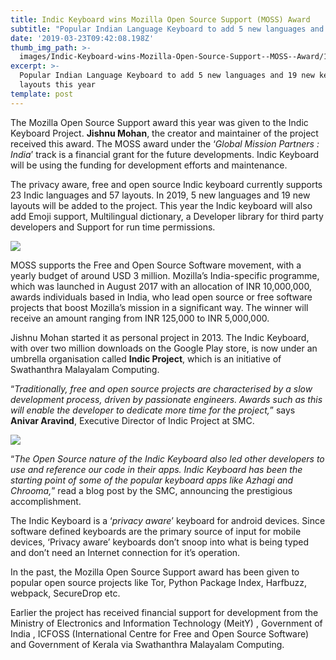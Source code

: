 ```yaml
---
title: Indic Keyboard wins Mozilla Open Source Support (MOSS) Award
subtitle: "Popular Indian Language Keyboard to add 5 new languages and 19 new keyboard layouts this\_year"
date: '2019-03-23T09:42:08.198Z'
thumb_img_path: >-
  images/Indic-Keyboard-wins-Mozilla-Open-Source-Support--MOSS--Award/1*b2AHGBUKNYYH3iI4I4jgLw.jpeg
excerpt: >-
  Popular Indian Language Keyboard to add 5 new languages and 19 new keyboard
  layouts this year
template: post
---
```

The Mozilla Open Source Support award this year was given to the Indic Keyboard Project. **Jishnu Mohan**, the creator and maintainer of the project received this award. The MOSS award under the ‘*Global Mission Partners : India*’ track is a financial grant for the future developments. Indic Keyboard will be using the funding for development efforts and maintenance.

The privacy aware, free and open source Indic keyboard currently supports 23 Indic languages and 57 layouts. In 2019, 5 new languages and 19 new layouts will be added to the project. This year the Indic keyboard will also add Emoji support, Multilingual dictionary, a Developer library for third party developers and Support for run time permissions.

![](/images/Indic-Keyboard-wins-Mozilla-Open-Source-Support--MOSS--Award/1*b2AHGBUKNYYH3iI4I4jgLw.jpeg)

MOSS supports the Free and Open Source Software movement, with a yearly budget of around USD 3 million. Mozilla’s India-specific programme, which was launched in August 2017 with an allocation of INR 10,000,000, awards individuals based in India, who lead open source or free software projects that boost Mozilla’s mission in a significant way. The winner will receive an amount ranging from INR 125,000 to INR 5,000,000.

Jishnu Mohan started it as personal project in 2013. The Indic Keyboard, with over two million downloads on the Google Play store, is now under an umbrella organisation called **Indic Project**, which is an initiative of Swathanthra Malayalam Computing.

“*Traditionally, free and open source projects are characterised by a slow development process, driven by passionate engineers. Awards such as this will enable the developer to dedicate more time for the project,*” says **Anivar Aravind**, Executive Director of Indic Project at SMC.

![](/images/Indic-Keyboard-wins-Mozilla-Open-Source-Support--MOSS--Award/1*xj8mDtwjXeIlnw17-xTZjw.png)

“*The Open Source nature of the Indic Keyboard also led other developers to use and reference our code in their apps. Indic Keyboard has been the starting point of some of the popular keyboard apps like Azhagi and Chrooma,*” read a blog post by the SMC, announcing the prestigious accomplishment.

The Indic Keyboard is a ‘*privacy aware*’ keyboard for android devices. Since software defined keyboards are the primary source of input for mobile devices, ‘Privacy aware’ keyboards don’t snoop into what is being typed and don’t need an Internet connection for it’s operation.

In the past, the Mozilla Open Source Support award has been given to popular open source projects like Tor, Python Package Index, Harfbuzz, webpack, SecureDrop etc.

Earlier the project has received financial support for development from the Ministry of Electronics and Information Technology (MeitY) , Government of India , ICFOSS (International Centre for Free and Open Source Software) and Government of Kerala via Swathanthra Malayalam Computing.
